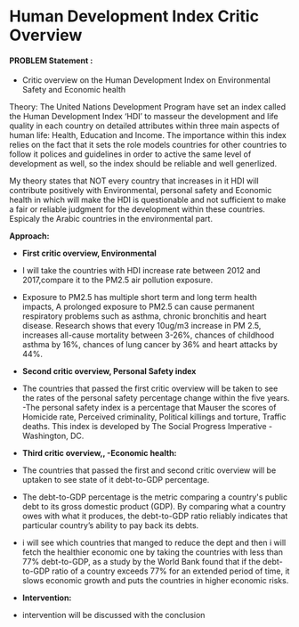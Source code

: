 # Human Development Index Critic Overview 
#### PROBLEM Statement :
- Critic overview on the Human Development Index on Environmental Safety and Economic health

Theory:
The United Nations Development Program have set an index called the Human Development Index ‘HDI’ to masseur the development and life quality in each country on detailed attributes within three main aspects of human life: Health, Education and Income.
The importance within this index relies on the fact that it sets the role models countries for other countries to follow it polices and guidelines in order to active the same level of development as well, so the index should be reliable and well generlized.

My theory states that NOT every country that increases in it HDI will contribute positively with Environmental, personal safety and Economic health in which will make the HDI is questionable and not sufficient to make a fair or reliable judgment for the development within these countries.
Espicaly the Arabic countries in the environmental part.

**Approach:**

- **First critic overview, Environmental**
- I will take the countries with HDI increase rate between 2012 and 2017,compare it to the PM2.5 air pollution exposure.
- Exposure to PM2.5 has multiple short term and long term health impacts, A prolonged exposure to PM2.5 can cause permanent respiratory problems such as asthma, chronic bronchitis and heart disease.
Research shows that every 10ug/m3 increase in PM 2.5, increases all-cause mortality between 3-26%, chances of childhood asthma by 16%, chances of lung cancer by 36% and heart attacks by 44%.

- **Second critic overview, Personal Safety index**
- The countries that passed the first critic overview will be taken to see the rates of the personal safety percentage change within the five years.
-The personal safety index is a percentage that Mauser the scores of Homicide rate, Perceived criminality, Political killings and torture, Traffic deaths.
This index is developed by The Social Progress Imperative - Washington, DC.

- **Third critic overview,, -Economic health:**

- The countries that passed the first and second critic overview will be uptaken to see state of it debt-to-GDP percentage.

- The debt-to-GDP percentage is the metric comparing a country's public debt to its gross domestic product (GDP). By comparing what a country owes with what it produces, the debt-to-GDP ratio reliably indicates that particular country’s ability to pay back its debts.

- i will see which countries that manged to reduce the dept and then i will fetch the healthier economic one by taking the countries with less than 77% debt-to-GDP, as a study by the World Bank found that if the debt-to-GDP ratio of a country exceeds 77% for an extended period of time, it slows economic growth and puts the countries in higher economic risks.

- **Intervention:**
- intervention will be discussed with the conclusion